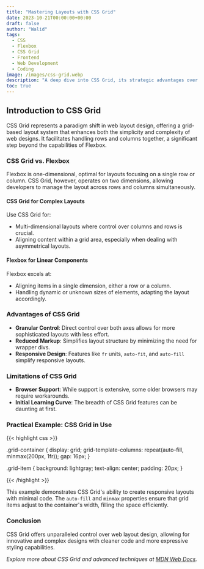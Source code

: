 ```yaml
---
title: "Mastering Layouts with CSS Grid"
date: 2023-10-21T00:00:00+00:00
draft: false
author: "Walid"
tags:
  - CSS
  - Flexbox
  - CSS Grid
  - Frontend
  - Web Development
  - Coding
image: /images/css-grid.webp
description: "A deep dive into CSS Grid, its strategic advantages over Flexbox, practical use cases, and insights for intermediate to advanced developers."
toc: true
---
```


## Introduction to CSS Grid

CSS Grid represents a paradigm shift in web layout design, offering a grid-based layout system that enhances both the simplicity and complexity of web designs. It facilitates handling rows and columns together, a significant step beyond the capabilities of Flexbox.

### CSS Grid vs. Flexbox

Flexbox is one-dimensional, optimal for layouts focusing on a single row or column. CSS Grid, however, operates on two dimensions, allowing developers to manage the layout across rows and columns simultaneously.

#### CSS Grid for Complex Layouts

Use CSS Grid for:
- Multi-dimensional layouts where control over columns and rows is crucial.
- Aligning content within a grid area, especially when dealing with asymmetrical layouts.

#### Flexbox for Linear Components

Flexbox excels at:
- Aligning items in a single dimension, either a row or a column.
- Handling dynamic or unknown sizes of elements, adapting the layout accordingly.

### Advantages of CSS Grid

- **Granular Control**: Direct control over both axes allows for more sophisticated layouts with less effort.
- **Reduced Markup**: Simplifies layout structure by minimizing the need for wrapper divs.
- **Responsive Design**: Features like `fr` units, `auto-fit`, and `auto-fill` simplify responsive layouts.

### Limitations of CSS Grid

- **Browser Support**: While support is extensive, some older browsers may require workarounds.
- **Initial Learning Curve**: The breadth of CSS Grid features can be daunting at first.

### Practical Example: CSS Grid in Use

{{< highlight css >}}

.grid-container {
  display: grid;
  grid-template-columns: repeat(auto-fill, minmax(200px, 1fr));
  gap: 16px;
}

.grid-item {
  background: lightgray;
  text-align: center;
  padding: 20px;
}

{{< /highlight >}}

This example demonstrates CSS Grid's ability to create responsive layouts with minimal code. The `auto-fill` and `minmax` properties ensure that grid items adjust to the container's width, filling the space efficiently.

### Conclusion

CSS Grid offers unparalleled control over web layout design, allowing for innovative and complex designs with cleaner code and more expressive styling capabilities.

*Explore more about CSS Grid and advanced techniques at [MDN Web Docs](https://developer.mozilla.org/en-US/docs/Web/CSS/CSS_Grid_Layout).*


